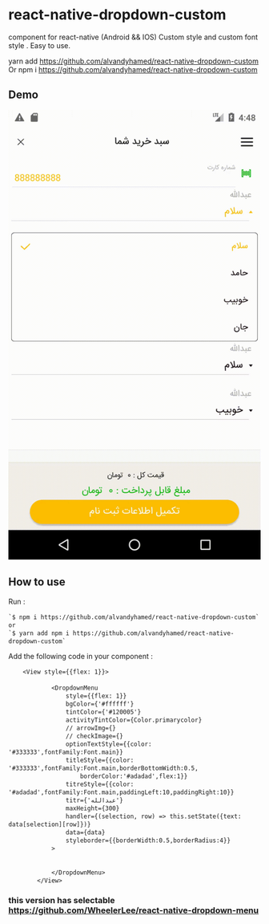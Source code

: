 # react-native-dropdown-custom

component for react-native (Android &amp;&amp; IOS) Custom style and custom font style . Easy to use.

yarn add https://github.com/alvandyhamed/react-native-dropdown-custom
Or
npm i https://github.com/alvandyhamed/react-native-dropdown-custom

## Demo
<kbd>
  <img src="https://github.com/alvandyhamed/react-native-dropdown-custom/blob/master/test.gif?raw=true">
</kbd>


## How to use 
Run : 
    
    `$ npm i https://github.com/alvandyhamed/react-native-dropdown-custom`
    or
    `$ yarn add npm i https://github.com/alvandyhamed/react-native-dropdown-custom`

Add the following code in your component :
              
        <View style={{flex: 1}}>

                <DropdownMenu
                    style={{flex: 1}}
                    bgColor={'#ffffff'}
                    tintColor={'#120005'}
                    activityTintColor={Color.primarycolor}
                    // arrowImg={}
                    // checkImage={}
                    optionTextStyle={{color: '#333333',fontFamily:Font.main}}
                    titleStyle={{color: '#333333',fontFamily:Font.main,borderBottomWidth:0.5,
                        borderColor:'#adadad',flex:1}}
                    titreStyle={{color: '#adadad',fontFamily:Font.main,paddingLeft:10,paddingRight:10}}
                    titr={'عبدالله'}
                    maxHeight={300}
                    handler={(selection, row) => this.setState({text: data[selection][row]})}
                    data={data}
                    styleborder={{borderWidth:0.5,borderRadius:4}}
                >


                </DropdownMenu>
            </View>
### this version has selectable https://github.com/WheelerLee/react-native-dropdown-menu
